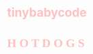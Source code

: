 # tinybabycode

<html> 

<head> 

<title> Tiny Baby Code </title> </head>

<body>

<style>

h1 {color:#ffc1c1;}

</style>
<font face="Gotham SS" color="#ffc1c1"> <h1> H O T  D O G S </h1> </font> 



</body>
</html>
